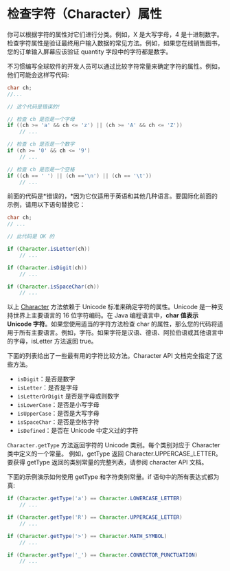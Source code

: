 # 检查字符（Character）属性

你可以根据字符的属性对它们进行分类。例如，X 是大写字母，4 是十进制数字。检查字符属性是验证最终用户输入数据的常见方法。例如，如果您在线销售图书，您的订单输入屏幕应该验证 quantity 字段中的字符都是数字。

不习惯编写全球软件的开发人员可以通过比较字符常量来确定字符的属性。例如，他们可能会这样写代码:

```java
char ch;
//...

// 这个代码是错误的!

// 检查 ch 是否是一个字母
if ((ch >= 'a' && ch <= 'z') || (ch >= 'A' && ch <= 'Z'))
    // ...

// 检查 ch 是否是一个数字
if (ch >= '0' && ch <= '9')
    // ...

// 检查 ch 是否是一个空格
if ((ch == ' ') || (ch =='\n') || (ch == '\t'))
    // ...
```

前面的代码是*错误的，*因为它仅适用于英语和其他几种语言。要国际化前面的示例，请用以下语句替换它：

```java
char ch;
// ...

// 此代码是 OK 的

if (Character.isLetter(ch))
    // ...

if (Character.isDigit(ch))
    // ...

if (Character.isSpaceChar(ch))
    // ...
```

以上 [Character](https://docs.oracle.com/javase/8/docs/api/java/lang/Character.html) 方法依赖于 Unicode 标准来确定字符的属性。Unicode 是一种支持世界上主要语言的 16 位字符编码。在 Java 编程语言中，**char 值表示 Unicode 字符**。如果您使用适当的字符方法检查 char 的属性，那么您的代码将适用于所有主要语言。例如，字符。如果字符是汉语、德语、阿拉伯语或其他语言中的字母，isLetter 方法返回 true。

下面的列表给出了一些最有用的字符比较方法。Character API 文档完全指定了这些方法。

- `isDigit`：是否是数字
- `isLetter`：是否是字母
- `isLetterOrDigit` 是否是字母或则数字
- `isLowerCase`：是否是小写字母
- `isUpperCase`：是否是大写字母
- `isSpaceChar`：是否是空格字符
- `isDefined`：是否在 Unicode 中定义过的字符

`Character.getType` 方法返回字符的 Unicode 类别。每个类别对应于 Character 类中定义的一个常量。
例如，getType 返回 Character.UPPERCASE_LETTER。要获得 getType 返回的类别常量的完整列表，请参阅 character API 文档。

下面的示例演示如何使用 getType 和字符类别常量。if 语句中的所有表达式都为真:

```java
if (Character.getType('a') == Character.LOWERCASE_LETTER)
    // ...

if (Character.getType('R') == Character.UPPERCASE_LETTER)
    // ...

if (Character.getType('>') == Character.MATH_SYMBOL)
    // ...

if (Character.getType('_') == Character.CONNECTOR_PUNCTUATION)
    // ...
```

